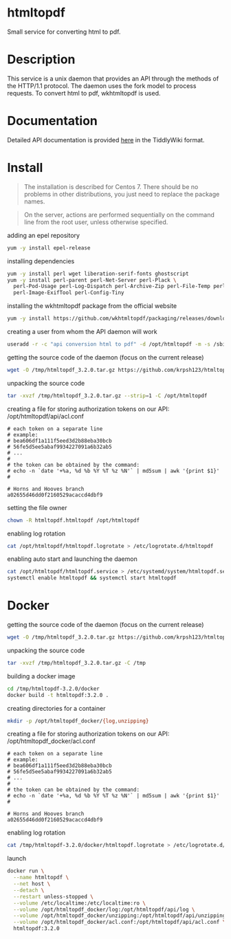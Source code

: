 # htmltopdf
Small service for converting html to pdf.

# Description
This service is a unix daemon that provides an API through the methods of the HTTP/1.1 protocol.
The daemon uses the fork model to process requests. To convert html to pdf, wkhtmltopdf is used.

# Documentation
Detailed API documentation is provided [here](doc/api_htmltopdf.html)
in the TiddlyWiki format.

# Install
> The installation is described for Centos 7.
> There should be no problems in other distributions, you just need to replace the package names.

> On the server, actions are performed sequentially on the command line from the root user, unless otherwise specified.

adding an epel repository
```sh
yum -y install epel-release
```

installing dependencies
```sh
yum -y install perl wget liberation-serif-fonts ghostscript
yum -y install perl-parent perl-Net-Server perl-Plack \
  perl-Pod-Usage perl-Log-Dispatch perl-Archive-Zip perl-File-Temp perl-Capture-Tiny \
  perl-Image-ExifTool perl-Config-Tiny
```

installing the wkhtmltopdf package from the official website
```sh
yum -y install https://github.com/wkhtmltopdf/packaging/releases/download/0.12.6-1/wkhtmltox-0.12.6-1.centos7.x86_64.rpm
```

creating a user from whom the API daemon will work
```sh
useradd -r -c "api conversion html to pdf" -d /opt/htmltopdf -m -s /sbin/nologin htmltopdf
```

getting the source code of the daemon (focus on the current release)
```sh
wget -O /tmp/htmltopdf_3.2.0.tar.gz https://github.com/krpsh123/htmltopdf/archive/refs/tags/3.2.0.tar.gz
```

unpacking the source code
```sh
tar -xvzf /tmp/htmltopdf_3.2.0.tar.gz --strip=1 -C /opt/htmltopdf
```

creating a file for storing authorization tokens on our API: /opt/htmltopdf/api/acl.conf
```
# each token on a separate line
# example:
# bea606df1a111f5eed3d2b88eba30bcb
# 56fe5d5ee5abaf9934227091a6b32ab5
# ...
#
# the token can be obtained by the command:
# echo -n `date '+%a, %d %b %Y %T %z %N'` | md5sum | awk '{print $1}'
#

# Horns and Hooves branch
a02655d46dd0f2160529acaccd4dbf9
```

setting the file owner
```sh
chown -R htmltopdf.htmltopdf /opt/htmltopdf
```

enabling log rotation
```sh
cat /opt/htmltopdf/htmltopdf.logrotate > /etc/logrotate.d/htmltopdf
```

enabling auto start and launching the daemon
```sh
cat /opt/htmltopdf/htmltopdf.service > /etc/systemd/system/htmltopdf.service
systemctl enable htmltopdf && systemctl start htmltopdf
```

# Docker

getting the source code of the daemon (focus on the current release)
```sh
wget -O /tmp/htmltopdf_3.2.0.tar.gz https://github.com/krpsh123/htmltopdf/archive/refs/tags/3.2.0.tar.gz
```

unpacking the source code
```sh
tar -xvzf /tmp/htmltopdf_3.2.0.tar.gz -C /tmp
```

building a docker image
```sh
cd /tmp/htmltopdf-3.2.0/docker
docker build -t htmltopdf:3.2.0 .
```

creating directories for a container
```sh
mkdir -p /opt/htmltopdf_docker/{log,unzipping}
```

creating a file for storing authorization tokens on our API: /opt/htmltopdf_docker/acl.conf
```
# each token on a separate line
# example:
# bea606df1a111f5eed3d2b88eba30bcb
# 56fe5d5ee5abaf9934227091a6b32ab5
# ...
#
# the token can be obtained by the command:
# echo -n `date '+%a, %d %b %Y %T %z %N'` | md5sum | awk '{print $1}'
#

# Horns and Hooves branch
a02655d46dd0f2160529acaccd4dbf9
```

enabling log rotation
```sh
cat /tmp/htmltopdf-3.2.0/docker/htmltopdf.logrotate > /etc/logrotate.d/htmltopdf_docker
```

launch
```sh
docker run \
  --name htmltopdf \
  --net host \
  --detach \
  --restart unless-stopped \
  --volume /etc/localtime:/etc/localtime:ro \
  --volume /opt/htmltopdf_docker/log:/opt/htmltopdf/api/log \
  --volume /opt/htmltopdf_docker/unzipping:/opt/htmltopdf/api/unzipping \
  --volume /opt/htmltopdf_docker/acl.conf:/opt/htmltopdf/api/acl.conf \
  htmltopdf:3.2.0
```
